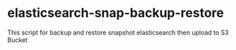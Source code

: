 # elasticsearch-snap-backup-restore
This script for backup and restore snapshot elasticsearch then upload to S3 Bucket
